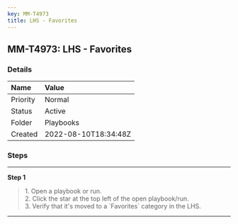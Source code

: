 ```yaml
---
key: MM-T4973
title: LHS - Favorites
---
```


## MM-T4973: LHS - Favorites

### Details

| Name     | Value                |
| :------- | :------------------- |
| Priority | Normal               |
| Status   | Active               |
| Folder   | Playbooks            |
| Created  | 2022-08-10T18:34:48Z |

### Steps

<hr/>

**Step 1**

> <article>1. Open a playbook or run.<br />2. Click the star at the top left of the open playbook/run.<br />3. Verify that it's moved to a `Favorites` category in the LHS.</article>

<hr/>
